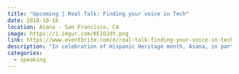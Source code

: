 ```yaml
---
title: "Upcoming | Real Talk: Finding your voice in Tech"
date: 2018-10-16
location: Asana - San Francisco, CA
image: https://i.imgur.com/KE1OJdt.png
link: https://www.eventbrite.com/e/real-talk-finding-your-voice-in-tech-tickets-50618178334?aff=esli
description: "In celebration of Hispanic Heritage month, Asana, in partnership with BeVisible, is hosting a Real Talk session with a stellar group of colleagues across tech that explores how our cultural identity impacts our careers. By identifying and discussing the cultural traits that define and impact our experiences through the lens of mindfulness, you'll walk away with new ways to overcome challenges, articulate your purpose, and achieve the clarity and determination to catalyze positive change in your workplace and community. The session is intended to be of particular use for software engineers, web developers, and UX designers."
categories:
  - speaking
---
```

